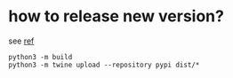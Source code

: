 # how to release new version?
see [ref](https://packaging.python.org/en/latest/tutorials/packaging-projects/)
```
python3 -m build
python3 -m twine upload --repository pypi dist/*
```
